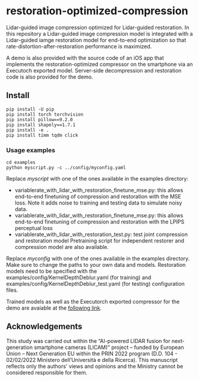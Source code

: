 
# restoration-optimized-compression
Lidar-guided image compression optimized for Lidar-guided restoration. In this repository a Lidar-guided image compression model is integrated with a Lidar-guided iamge restoration model for end-to-end optimization so that rate-distortion-after-restoration performance is maximized. 

A demo is also provided with the source code of an iOS app that implements the restoration-optimized compressor on the smartphone via an Executoch exported model. Server-side decompression and restoration code is also provided for the demo.

## Install

```
pip install -U pip 
pip install torch torchvision
pip install pillow==9.2.0
pip install shapely==1.7.1 
pip install -e . 
pip install timm tqdm click
```

### Usage examples

```
cd examples
python myscript.py -c ../config/myconfig.yaml
```

Replace *myscript* with one of the ones available in the examples directory:

 - variablerate_with_lidar_with_restoration_finetune_mse.py: this allows end-to-end finetuning of compression and restoration with the MSE loss. Note it adds noise to training and testing data to simulate noisy data.
 - variablerate_with_lidar_with_restoration_finetune_mse.py: this allows end-to-end finetuning of compression and restoration with the LPIPS perceptual loss
 - variablerate_with_lidar_with_restoration_test.py: test joint compression and restoration model
Pretraining script for independent restorer and compression model are also available.

Replace *myconfig* with one of the ones available in the examples directory. Make sure to change the paths to your own data and models. Restoration models need to be specified with the examples/config/KernelDepthDeblur.yaml (for training) and examples/config/KernelDepthDeblur_test.yaml (for testing) configuration files.

Trained models as well as the Executorch exported compressor for the demo are avaiable at the [following link](https://www.dropbox.com/scl/fo/ve2vk6ucr0tjrn1v2lvuf/ALzo9INzaGI6fWdSvu4f58g?rlkey=g98ljrltjg4tw1wa92zx8frsk&st=rnlxc9i4&dl=0).


## Acknowledgements
This study was carried out within the “AI-powered LIDAR fusion for next-generation smartphone cameras (LICAM)” project – funded by European Union – Next Generation EU within the PRIN 2022 program (D.D. 104 - 02/02/2022 Ministero dell’Università e della Ricerca). This manuscript reflects only the authors' views and opinions and the Ministry cannot be considered responsible for them.

